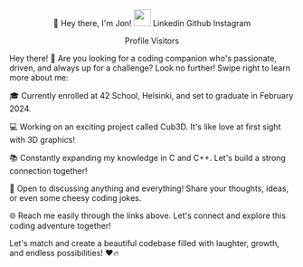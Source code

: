 <div align="center">
👋 Hey there, I'm Jon!

<img src="https://media.giphy.com/media/hvRJCLFzcasrR4ia7z/giphy.gif" width="30px">
Linkedin
Github
Instagram

Profile Visitors

</div>
Hey there! 👋 Are you looking for a coding companion who's passionate, driven, and always up for a challenge? Look no further! Swipe right to learn more about me:

🎓 Currently enrolled at 42 School, Helsinki, and set to graduate in February 2024.

💻 Working on an exciting project called Cub3D. It's like love at first sight with 3D graphics!

📚 Constantly expanding my knowledge in C and C++. Let's build a strong connection together!

💬 Open to discussing anything and everything! Share your thoughts, ideas, or even some cheesy coding jokes.

🌐 Reach me easily through the links above. Let's connect and explore this coding adventure together!

Let's match and create a beautiful codebase filled with laughter, growth, and endless possibilities! ❤️🔥
